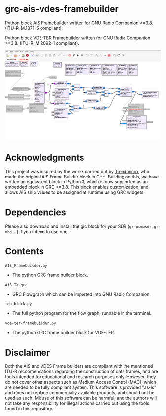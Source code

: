 # grc-ais-vdes-framebuilder
Python block AIS Framebuilder written for GNU Radio Companion >=3.8. (ITU-R_M.1371-5 compliant).

Python block VDE-TER Framebuilder written for GNU Radio Companion >=3.8. (ITU-R_M.2092-1 compliant).

![flowgraph](./ais_tx.png "Gnu Radio flowgraph for AISTX")

# Acknowledgments
This project was inspired by the works carried out by [Trendmicro](https://github.com/trendmicro/ais), who made the original AIS Frame Builder block in C++. Building on this, we have written an equivalent block in Python 3, which is now supported as an embedded block in GRC >=3.8. This block enables customization, and allows AIS ship values to be assigned at runtime using GRC widgets.

# Dependencies
Please also download and install the grc block for your SDR (```gr-osmosdr```, ```gr-uhd``` ...) if you intend to use one.

# Contents

```AIS_Framebuilder.py```
- The python GRC frame builder block.

```AiS_TX.grc```
- GRC Flowgraph which can be imported into GNU Radio Companion.

```top_block.py```
- The full python program for the flow graph, runnable in the terminal.

```vde-ter-framebuilder.py```
- The python GRC frame builder block for VDE-TER.

# Disclaimer
Both the AIS and VDES Frame builders are compliant with the mentioned ITU-R reccomendations regarding the construction of data frames, and are tools intended for educational and research purposes only. However, they do not cover other aspects such as Medium Access Control (MAC), which are needed to be fully compliant system. This software is provided "as-is" and does not replace commercially available products, and should not be used as such. Misuse of this software can be harmful, and the authors will not take any responsibility for illegal actions carried out using the tools found in this repository.
